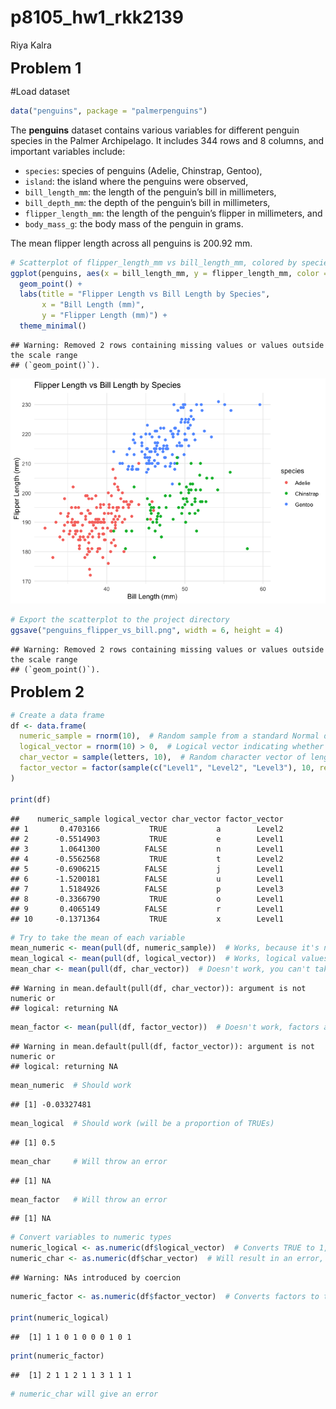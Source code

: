 p8105_hw1_rkk2139
================
Riya Kalra

<font size="5"><b>Problem 1</b></font>

\#Load dataset

``` r
data("penguins", package = "palmerpenguins")
```

The **penguins** dataset contains various variables for different
penguin species in the Palmer Archipelago. It includes 344 rows and 8
columns, and important variables include:

- `species`: species of penguins (Adelie, Chinstrap, Gentoo),
- `island`: the island where the penguins were observed,
- `bill_length_mm`: the length of the penguin’s bill in millimeters,
- `bill_depth_mm`: the depth of the penguin’s bill in millimeters,
- `flipper_length_mm`: the length of the penguin’s flipper in
  millimeters, and
- `body_mass_g`: the body mass of the penguin in grams.

The mean flipper length across all penguins is 200.92 mm.

``` r
# Scatterplot of flipper_length_mm vs bill_length_mm, colored by species
ggplot(penguins, aes(x = bill_length_mm, y = flipper_length_mm, color = species)) +
  geom_point() +
  labs(title = "Flipper Length vs Bill Length by Species",
       x = "Bill Length (mm)",
       y = "Flipper Length (mm)") +
  theme_minimal()
```

    ## Warning: Removed 2 rows containing missing values or values outside the scale range
    ## (`geom_point()`).

![](p8105_hw1_rkk2139_files/figure-gfm/unnamed-chunk-2-1.png)<!-- -->

``` r
# Export the scatterplot to the project directory
ggsave("penguins_flipper_vs_bill.png", width = 6, height = 4)
```

    ## Warning: Removed 2 rows containing missing values or values outside the scale range
    ## (`geom_point()`).

<font size="5"><b>Problem 2</b></font>

``` r
# Create a data frame
df <- data.frame(
  numeric_sample = rnorm(10),  # Random sample from a standard Normal distribution
  logical_vector = rnorm(10) > 0,  # Logical vector indicating whether elements are greater than 0
  char_vector = sample(letters, 10),  # Random character vector of length 10
  factor_vector = factor(sample(c("Level1", "Level2", "Level3"), 10, replace = TRUE))  # Factor vector with 3 levels
)

print(df)
```

    ##    numeric_sample logical_vector char_vector factor_vector
    ## 1       0.4703166           TRUE           a        Level2
    ## 2      -0.5514903           TRUE           e        Level1
    ## 3       1.0641300          FALSE           n        Level1
    ## 4      -0.5562568           TRUE           t        Level2
    ## 5      -0.6906215          FALSE           j        Level1
    ## 6      -1.5200181          FALSE           u        Level1
    ## 7       1.5184926          FALSE           p        Level3
    ## 8      -0.3366790           TRUE           o        Level1
    ## 9       0.4065149          FALSE           r        Level1
    ## 10     -0.1371364           TRUE           x        Level1

``` r
# Try to take the mean of each variable
mean_numeric <- mean(pull(df, numeric_sample))  # Works, because it's numeric
mean_logical <- mean(pull(df, logical_vector))  # Works, logical values are treated as 0 (FALSE) or 1 (TRUE)
mean_char <- mean(pull(df, char_vector))  # Doesn't work, you can't take the mean of characters
```

    ## Warning in mean.default(pull(df, char_vector)): argument is not numeric or
    ## logical: returning NA

``` r
mean_factor <- mean(pull(df, factor_vector))  # Doesn't work, factors are not numeric
```

    ## Warning in mean.default(pull(df, factor_vector)): argument is not numeric or
    ## logical: returning NA

``` r
mean_numeric  # Should work
```

    ## [1] -0.03327481

``` r
mean_logical  # Should work (will be a proportion of TRUEs)
```

    ## [1] 0.5

``` r
mean_char     # Will throw an error
```

    ## [1] NA

``` r
mean_factor   # Will throw an error
```

    ## [1] NA

``` r
# Convert variables to numeric types
numeric_logical <- as.numeric(df$logical_vector)  # Converts TRUE to 1, FALSE to 0
numeric_char <- as.numeric(df$char_vector)  # Will result in an error, cannot convert characters to numeric
```

    ## Warning: NAs introduced by coercion

``` r
numeric_factor <- as.numeric(df$factor_vector)  # Converts factors to their underlying integer codes

print(numeric_logical)
```

    ##  [1] 1 1 0 1 0 0 0 1 0 1

``` r
print(numeric_factor)
```

    ##  [1] 2 1 1 2 1 1 3 1 1 1

``` r
# numeric_char will give an error
```
